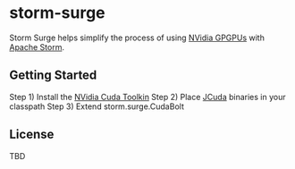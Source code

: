 storm-surge
===========

Storm Surge helps simplify the process of using [NVidia GPGPUs](http://www.nvidia.com/object/what-is-gpu-computing.html) with [Apache Storm](https://storm.incubator.apache.org/).

## Getting Started

Step 1) Install the [NVidia Cuda Toolkin](https://developer.nvidia.com/cuda-downloads)
Step 2) Place [JCuda](http://www.jcuda.org/) binaries in your classpath
Step 3) Extend storm.surge.CudaBolt 

## License

TBD
